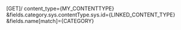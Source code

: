 [GET]/
    content_type={MY_CONTENTTYPE}
    &fields.category.sys.contentType.sys.id={LINKED_CONTENT_TYPE}
    &fields.name[match]={CATEGORY}